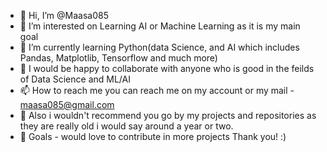 - 👋 Hi, I’m @Maasa085
- 👀 I’m interested on Learning AI or Machine Learning as it is my main goal
- 🌱 I’m currently learning Python(data Science, and AI which includes Pandas, Matplotlib, Tensorflow and much more)
- 💞️ I would be happy to collaborate with anyone who is good in the feilds of Data Science and ML/AI
- 📫 How to reach me you can reach me on my account or my mail - maasa085@gmail.com
- 🤖 Also i wouldn't recommend you go by my projects and repositories as they are really old i would say around a year or two.
- 👑 Goals - would love to contribute in more projects
Thank you! :)

<!---
Maasa085/Maasa085 is a ✨ special ✨ repository because its `README.md` (this file) appears on your GitHub profile.
You can click the Preview link to take a look at your changes.
--->
